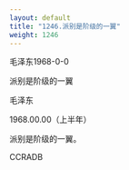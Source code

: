 ```yaml
---
layout: default
title: "1246.派别是阶级的一翼"
weight: 1246
---
```


毛泽东1968-0-0

派别是阶级的一翼

毛泽东

1968.00.00（上半年）

派别是阶级的一翼。

CCRADB

